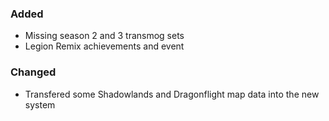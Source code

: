 ### Added
- Missing season 2 and 3 transmog sets
- Legion Remix achievements and event

### Changed
- Transfered some Shadowlands and Dragonflight map data into the new system